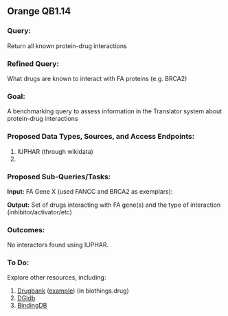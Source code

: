 ## Orange QB1.14

### Query:

Return all known protein-drug interactions 

### Refined Query:

What drugs are known to interact with FA proteins (e.g. BRCA2)

### Goal:

A benchmarking query to assess information in the Translator system about protein-drug interactions


### Proposed Data Types, Sources, and Access Endpoints:
1. IUPHAR (through wikidata)
2. 


### Proposed Sub-Queries/Tasks:
**Input:** FA Gene X  (used FANCC and BRCA2 as exemplars):
   
**Output:** Set of drugs interacting with FA gene(s) and the type of interaction (inhibitor/activator/etc)

### Outcomes:
No interactors found using IUPHAR.

### To Do:
Explore other resources, including: 
1. [Drugbank](https://www.drugbank.ca) ([example](https://www.drugbank.ca/biodb/bio_entities/BE0000123)) (in biothings.drug)
2. [DGIdb](http://dgidb.org/)
3. [BindingDB](https://www.bindingdb.org/bind/index.jsp)
  

